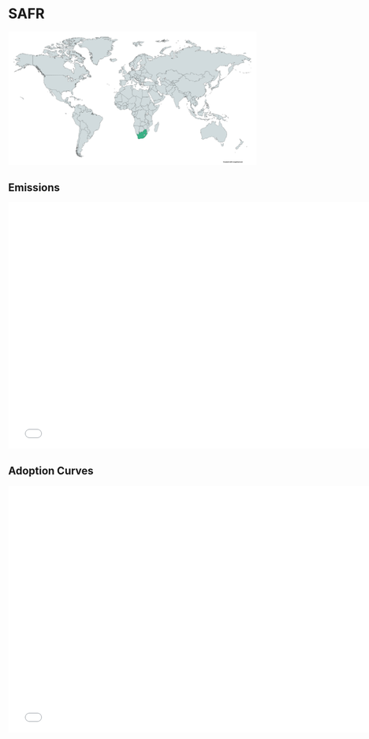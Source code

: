 



# SAFR 
  
![](../region%20maps/SAFR.png)  
  
  

## Emissions
<iframe id='igraph' scrolling='no' style='border:none' seamless='seamless' src= "mwedges-pathway-SAFR-dauffi.html" height='500' width='150%'></iframe>  
  

## Adoption Curves
<iframe id='igraph' scrolling='no' style='border:none' seamless='seamless' src= "scurves-SAFR-pathway-dauffi.html" height='500' width='150%'></iframe>  
